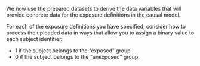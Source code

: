 We now use the prepared datasets to derive the data variables that will provide concrete data for the exposure definitions in the causal model.

For each of the exposure definitions you have specified, consider how to process the uploaded data in ways that allow you to assign a binary value to each subject identifier:

- 1 if the subject belongs to the “exposed” group
- 0 if the subject belongs to the “unexposed” group.
